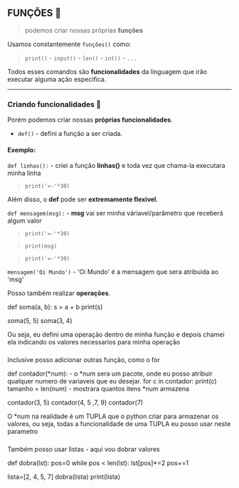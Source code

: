 ## FUNÇÕES :calling:
> podemos criar nossas próprias **funções**

Usamos constantemente `funções()` como:

> `print()` - `input()` - `len()` - `int()` - `...`

Todos esses comandos são **funcionalidades** da linguagem que irão executar alguma ação especifica.

---
### Criando funcionalidades :dvd:

Porém podemos criar nossas **próprias funcionalidades**.

* `def()` - defini a função a ser criada.

#### Exemplo:

`def linhas():` - criei a função **linhas()** e toda vez que chama-la executara minha linha

>`print('=-'*30)`

Além disso, o **def** pode ser **extremamente flexivel**.

`def mensagem(msg):` - **msg** vai ser minha váriavel/parâmetro que receberá algum valor
>`print('=-'*30)`

>`print(msg)`

>`print('=-'*30)`

`mensagem('Oi Mundo')` - 'Oi Mundo' é a mensagem que sera atribuida ao 'msg'

Posso também realizar **operações**.

def soma(a, b):
    s = a + b
    print(s)

soma(5, 5)
soma(3, 4)

Ou seja, eu defini uma operação dentro de minha função e depois chamei ela indicando os valores necessarios para minha operação

###

Inclusive posso  adicionar outras função, como o for 

def contador(*num): - o *num sera um pacote, onde eu posso atribuir qualquer numero de variaveis que eu desejar.
    for c in contador:
        print(c)
    tamanho = len(num) - mostrara quantos itens *num armazena

contador(3, 5)
contador(4, 5 ,7, 9)
contador(7)

O *num na realidade é um TUPLA que o python criar para armazenar os valores, ou seja, todas a funcionalidade de uma TUPLA eu posso usar neste parametro

###

Também posso usar listas - aqui vou dobrar valores

def dobra(lst):
    pos=0
    while pos < len(lst):
        lst[pos]*=2
        pos+=1


lista=[2, 4, 5, 7]
dobra(lista)
print(lista)



